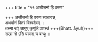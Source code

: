 +++
title = "११ अजीजनो हि वरुण"

+++
अजीजनो हि वरुण स्वधावन्न्  
अथर्वाणं पितरं विश्वदेवम् ।  
तस्मा उर्व् आयुष् कृणुहि प्रशस्तं +++(Bhatt. āyuḥ)+++  
सखा नो ऽसि परमश् च बन्धुः ॥